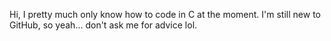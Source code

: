 Hi, I pretty much only know how to code in C at the moment. 
I'm still new to GitHub, so yeah... don't ask me for advice lol.
